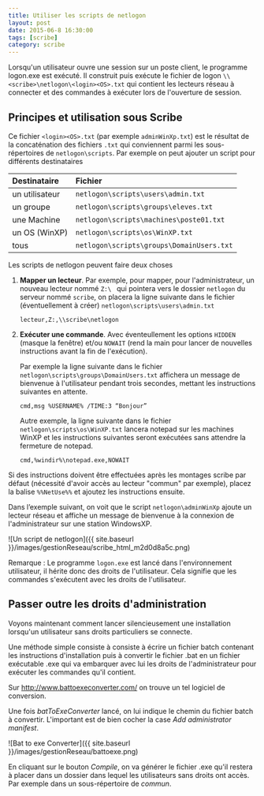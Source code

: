 ```yaml
---
title: Utiliser les scripts de netlogon
layout: post
date: 2015-06-8 16:30:00
tags: [scribe]
category: scribe
---
```


Lorsqu'un utilisateur ouvre une session sur un poste client, le programme
logon.exe est exécuté. Il construit puis exécute le fichier de logon
`\\<scribe>\netlogon\<login><OS>.txt` qui contient les lecteurs réseau à
connecter et des commandes à exécuter lors de l'ouverture de session.

## Principes et utilisation sous Scribe

Ce fichier `<login><OS>.txt` (par exemple `adminWinXp.txt`) est le résultat
de la concaténation des fichiers `.txt` qui conviennent parmi les
sous-répertoires de `netlogon\scripts`. Par exemple on peut ajouter un script
pour différents destinataires

| Destinataire    |  Fichier
|:----------------|:--------------------------------------
| un utilisateur  | `netlogon\scripts\users\admin.txt`
| un groupe       | `netlogon\scripts\groups\eleves.txt`
| une Machine     | `netlogon\scripts\machines\poste01.txt`
| un OS (WinXP)   | `netlogon\scripts\os\WinXP.txt`
| tous            | `netlogon\scripts\groups\DomainUsers.txt`


Les scripts de netlogon peuvent faire deux choses 

1.  **Mapper un lecteur**. Par exemple, pour mapper, pour l'administrateur, un
    nouveau lecteur nommé `Z:\ ` qui pointera vers le dossier `netlogon` du
    serveur nommé `scribe`, on placera la ligne suivante dans le fichier
    (éventuellement à créer) `netlogon\scripts\users\admin.txt`

        lecteur,Z:,\\scribe\netlogon

2.  **Exécuter une commande**. Avec éventeullement les options `HIDDEN` (masque la
    fenêtre) et/ou `NOWAIT` (rend la main pour lancer de nouvelles instructions
    avant la fin de l'exécution).

    Par exemple la ligne suivante dans le fichier
    `netlogon\scripts\groups\DomainUsers.txt` affichera un message de bienvenue
    à l'utilisateur  pendant trois secondes, mettant les instructions suivantes
    en attente.

        cmd,msg %USERNAME% /TIME:3 “Bonjour”

    Autre exemple, la ligne suivante dans le fichier `netlogon\scripts\os\WinXP.txt`
    lancera notepad sur les machines WinXP et les instructions suivantes seront
    exécutées sans attendre la fermeture de notepad.

        cmd,%windir%\notepad.exe,NOWAIT

Si des instructions doivent être effectuées après les montages scribe par défaut
(nécessité d'avoir accès au lecteur "commun" par exemple), placez la balise
`%%NetUse%%` et ajoutez les instructions ensuite.

Dans l’exemple suivant, on voit que le script
`netlogon\adminWinXp` ajoute un lecteur réseau et affiche un message
de bienvenue à la connexion de l'administrateur sur une station WindowsXP.

![Un script de netlogon]({{ site.baseurl }}/images/gestionReseau/scribe_html_m2d0d8a5c.png)

Remarque : Le programme `logon.exe` est lancé dans l'environnement utilisateur,
il hérite donc des droits de l'utilisateur. Cela signifie que les commandes
s'exécutent avec les droits de l'utilisateur.


## Passer outre les droits d'administration

Voyons maintenant comment lancer silencieusement une installation lorsqu'un
utilisateur sans droits particuliers se connecte.

Une méthode simple consiste à consiste à écrire un fichier batch contenant les
instructions d'installation puis à convertir le fichier .bat en un fichier
exécutable .exe qui va embarquer avec lui les droits de l'administrateur pour
exécuter les commandes qu'il contient.

Sur <http://www.battoexeconverter.com/> on trouve un tel logiciel de conversion.

Une fois *batToExeConverter* lancé, on lui indique le chemin du fichier batch
à convertir. L'important est de bien cocher la case *Add administrator manifest*.

![Bat to exe Converter\]({{ site.baseurl }}/images/gestionReseau/battoexe.png)

En cliquant sur le bouton *Compile*, on va générer le fichier .exe qu'il restera
à placer dans un dossier dans lequel les utilisateurs sans droits ont accès.
Par exemple dans un sous-répertoire de *commun*.

